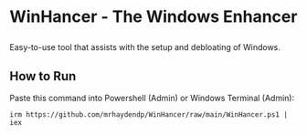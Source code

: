 # <p align="center"> WinHancer - The Windows Enhancer </p>
Easy-to-use tool that assists with the setup and debloating of Windows.

## How to Run
Paste this command into Powershell (Admin) or Windows Terminal (Admin):
```
irm https://github.com/mrhaydendp/WinHancer/raw/main/WinHancer.ps1 | iex
```
